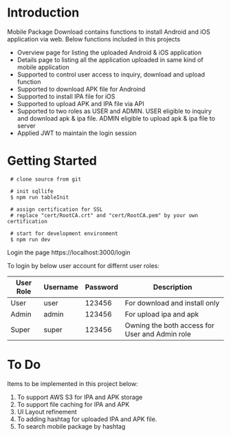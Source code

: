 # Introduction

Mobile Package Download contains functions to install Android and iOS application via web. Below functions included in this projects
- Overview page for listing the uploaded Android & iOS application
- Details page to listing all the application uploaded in same kind of mobile application
- Supported to control user access to inquiry, download and upload function
- Supported to download APK file for Androind
- Supported to install IPA file for iOS
- Supported to upload APK and IPA file via API
- Supported to two roles as USER and ADMIN. USER eligible to inquiry and download apk & ipa file. ADMIN eligible to upload apk & ipa file to server
- Applied JWT to maintain the login session  


# Getting Started

```
 # clone source from git

 # init sqllife 
 $ npm run tableInit

 # assign certification for SSL
 # replace "cert/RootCA.crt" and "cert/RootCA.pem" by your own certification

 # start for development environment 
 $ npm run dev
```

Login the page https://localhost:3000/login

To login by below user account for differnt user roles:

|User Role|Username|Password|Description| 
|---|---|---|---|
|User|user|123456|For download and install only|
|Admin|admin|123456|For upload ipa and apk|
|Super|super|123456|Owning the both access for User and Admin role| 

# To Do
Items to be implemented in this project below:
1. To support AWS S3 for IPA and APK storage
1. To support file caching for IPA and APK 
1. UI Layout refinement
1. To adding hashtag for uploaded IPA and APK file.
1. To search mobile package by hashtag 